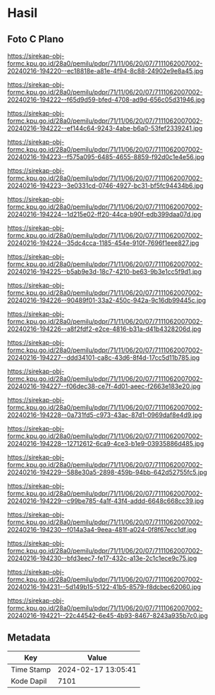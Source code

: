 # Hasil

## Foto C Plano

https://sirekap-obj-formc.kpu.go.id/28a0/pemilu/pdpr/71/11/06/20/07/7111062007002-20240216-194220--ec18818e-a81e-4f94-8c88-24902e9e8a45.jpg

https://sirekap-obj-formc.kpu.go.id/28a0/pemilu/pdpr/71/11/06/20/07/7111062007002-20240216-194222--f65d9d59-bfed-4708-ad9d-656c05d31946.jpg

https://sirekap-obj-formc.kpu.go.id/28a0/pemilu/pdpr/71/11/06/20/07/7111062007002-20240216-194222--ef144c64-9243-4abe-b6a0-53fef2339241.jpg

https://sirekap-obj-formc.kpu.go.id/28a0/pemilu/pdpr/71/11/06/20/07/7111062007002-20240216-194223--f575a095-6485-4655-8859-f92d0c1e4e56.jpg

https://sirekap-obj-formc.kpu.go.id/28a0/pemilu/pdpr/71/11/06/20/07/7111062007002-20240216-194223--3e0331cd-0746-4927-bc31-bf5fc94434b6.jpg

https://sirekap-obj-formc.kpu.go.id/28a0/pemilu/pdpr/71/11/06/20/07/7111062007002-20240216-194224--1d215e02-ff20-44ca-b90f-edb399daa07d.jpg

https://sirekap-obj-formc.kpu.go.id/28a0/pemilu/pdpr/71/11/06/20/07/7111062007002-20240216-194224--35dc4cca-1185-454e-910f-7696f1eee827.jpg

https://sirekap-obj-formc.kpu.go.id/28a0/pemilu/pdpr/71/11/06/20/07/7111062007002-20240216-194225--b5ab9e3d-18c7-4210-be63-9b3e1cc5f9d1.jpg

https://sirekap-obj-formc.kpu.go.id/28a0/pemilu/pdpr/71/11/06/20/07/7111062007002-20240216-194226--90489f01-33a2-450c-942a-9c16db99445c.jpg

https://sirekap-obj-formc.kpu.go.id/28a0/pemilu/pdpr/71/11/06/20/07/7111062007002-20240216-194226--a8f2fdf2-e2ce-4816-b31a-d41b4328206d.jpg

https://sirekap-obj-formc.kpu.go.id/28a0/pemilu/pdpr/71/11/06/20/07/7111062007002-20240216-194227--ddd34101-ca8c-43d6-8f4d-17cc5d11b785.jpg

https://sirekap-obj-formc.kpu.go.id/28a0/pemilu/pdpr/71/11/06/20/07/7111062007002-20240216-194227--f06dec38-ce7f-4d01-aeec-f2663e183e20.jpg

https://sirekap-obj-formc.kpu.go.id/28a0/pemilu/pdpr/71/11/06/20/07/7111062007002-20240216-194228--0a731fd5-c973-43ac-87d1-0969daf8e4d9.jpg

https://sirekap-obj-formc.kpu.go.id/28a0/pemilu/pdpr/71/11/06/20/07/7111062007002-20240216-194228--12712612-6ca9-4ce3-b1e9-03935886d485.jpg

https://sirekap-obj-formc.kpu.go.id/28a0/pemilu/pdpr/71/11/06/20/07/7111062007002-20240216-194229--588e30a5-2898-459b-94bb-642d52755fc5.jpg

https://sirekap-obj-formc.kpu.go.id/28a0/pemilu/pdpr/71/11/06/20/07/7111062007002-20240216-194229--c99be785-4a1f-43f4-addd-6648c668cc39.jpg

https://sirekap-obj-formc.kpu.go.id/28a0/pemilu/pdpr/71/11/06/20/07/7111062007002-20240216-194230--f014a3a4-9eea-481f-a024-0f8f67ecc1df.jpg

https://sirekap-obj-formc.kpu.go.id/28a0/pemilu/pdpr/71/11/06/20/07/7111062007002-20240216-194230--bfd3eec7-fe17-432c-a13e-2c1c1ece9c75.jpg

https://sirekap-obj-formc.kpu.go.id/28a0/pemilu/pdpr/71/11/06/20/07/7111062007002-20240216-194231--5d149b15-5122-41b5-8579-f8dcbec62060.jpg

https://sirekap-obj-formc.kpu.go.id/28a0/pemilu/pdpr/71/11/06/20/07/7111062007002-20240216-194221--22c44542-6e45-4b93-8467-8243a935b7c0.jpg


## Metadata

| Key        | Value               |
| ---------- | ------------------- |
| Time Stamp | 2024-02-17 13:05:41 |
| Kode Dapil | 7101                |



